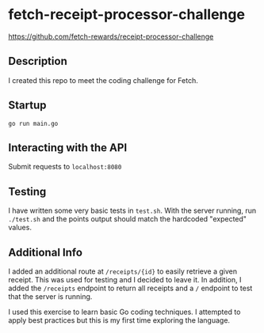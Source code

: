 # fetch-receipt-processor-challenge
https://github.com/fetch-rewards/receipt-processor-challenge

## Description

I created this repo to meet the coding challenge for Fetch. 

## Startup

`go run main.go`

## Interacting with the API

Submit requests to `localhost:8080`

## Testing

I have written some very basic tests in `test.sh`. With the server running, run `./test.sh` and the points output should match the hardcoded "expected" values.

## Additional Info

I added an additional route at `/receipts/{id}` to easily retrieve a given receipt. This was used for testing and I decided to leave it. In addition, I added the `/receipts` endpoint to return all receipts and a `/` endpoint to test that the server is running. 

I used this exercise to learn basic Go coding techniques. I attempted to apply best practices but this is my first time exploring the language.